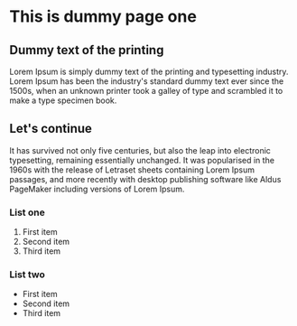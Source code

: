 # This is dummy page one

## Dummy text of the printing

Lorem Ipsum is simply dummy text of the printing and typesetting industry. Lorem Ipsum has been the
industry's standard dummy text ever since the 1500s, when an unknown printer took a galley
of type and scrambled it to make a type specimen book.


## Let's continue

It has survived not only five centuries, but also the leap into electronic typesetting,
remaining essentially unchanged. It was popularised in the 1960s with the release of
Letraset sheets containing Lorem Ipsum passages, and more recently with desktop 
publishing software like Aldus PageMaker including versions of Lorem Ipsum.

### List one 

1. First item
2. Second item
3. Third item


### List two

- First item
- Second item
- Third item